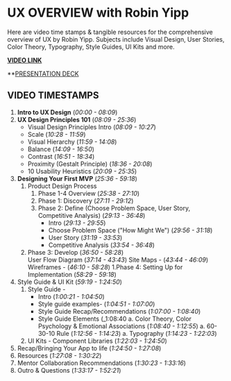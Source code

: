 # UX OVERVIEW with Robin Yipp

Here are video time stamps & tangible resources for the comprehensive overview of UX by Robin Yipp.
Subjects include Visual Design, User Stories, Color Theory, Typography, Style Guides, UI Kits and more.

**[VIDEO LINK](https://us06web.zoom.us/rec/share/7yN75eLMSttC_eWtmt7onNBFkz27fWMVTLEm0nXEe1QnefnmCEpJUGtCWq6PT5q1.fBXMtyB5Ql2Lzl6c?startTime=1717524148000)**

**[PRESENTATION DECK](https://docs.google.com/presentation/d/1LtwgXNQSiya-rs2BGqOpFGfsPGnz3jAtpVAV7NiSzo4/edit#slide=id.g420132f636_0_109)

## VIDEO TIMESTAMPS

 1. **Intro to UX Design** (_00:00 - 08:09_) 
 1. **UX Design Principles 101**  (_08:09 - 25:36_)
     - Visual Design Principles Intro (_08:09 - 10:27_)
     - Scale (_10:28 - 11:59_)
     - Visual Hierarchy (_11:59 - 14:08_)
     - Balance (_14:09 - 16:50_)
     - Contrast (_16:51 - 18:34_)
     - Proximity (Gestalt Principle) (_18:36 - 20:08_)
     - 10 Usability Heuristics (_20:09 - 25:35_)
 1. **Designing Your First MVP** (_25:36 - 59:18_) 
     1. Product Design Process
          1. Phase 1-4 Overview (_25:38 - 27:10_)
          1. Phase 1: Discovery (_27:11 - 29:12_)
          1. Phase 2: Define (Choose Problem Space, User Story, Competitive Analysis)  (_29:13 - 36:48_)
               - Intro (_29:13 - 29:55_)
               - Choose Problem Space ("How Might We") (_29:56 - 31:18_)
               - User Story (_31:19 - 33:53_)
               - Competitive Analysis (_33:54 - 36:48_)
     1. Phase 3: Develop (_36:50 - 58:28_) 	
               User Flow Diagram (_37:14 - 43:43_)
               Site Maps - (_43:44 - 46:09_)
               Wireframes - (_46:10 - 58:28_)
     1.Phase 4: Setting Up for Implementation (_58:29 - 59:18_)
1. Style Guide & UI Kit (_59:19 - 1:24:50_)
     1. Style Guide - 
          - Intro (_1:00:21 - 1:04:50_)
          - Style guide examples- (_1:04:51 - 1:07:00_)
          - Style Guide Recap/Recommendations (_1:07:00 - 1:08:40_)
          - Style Guide Elements (_1:08:40
          a. Color Theory, Color Psychology & Emotional Associations (_1:08:40 - 1:12:55_)
          a. 60-30-10 Rule (_1:12:56 - 1:14:23_)
          a. Typography (_1:14:23 - 1:22:03_)
     1. UI Kits - Component Libraries (_1:22:03 - 1:24:50_)
1. Recap/Bringing Your App to life (_1:24:50 - 1:27:08_)
1. Resources (_1:27:08 - 1:30:22_)
1. Mentor Collaboration Recommendations (_1:30:23 - 1:33:16_)
1. Outro & Questions (_1:33:17 - 1:52:21_)